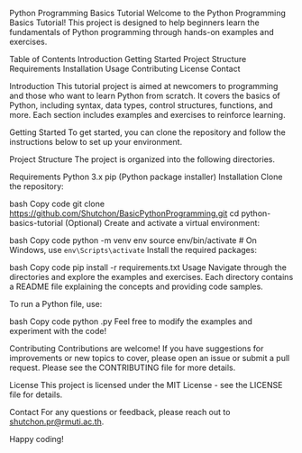 Python Programming Basics Tutorial
Welcome to the Python Programming Basics Tutorial! This project is designed to help beginners learn the fundamentals of Python programming through hands-on examples and exercises.

Table of Contents
Introduction
Getting Started
Project Structure
Requirements
Installation
Usage
Contributing
License
Contact


Introduction
This tutorial project is aimed at newcomers to programming and those who want to learn Python from scratch. It covers the basics of Python, including syntax, data types, control structures, functions, and more. Each section includes examples and exercises to reinforce learning.

Getting Started
To get started, you can clone the repository and follow the instructions below to set up your environment.

Project Structure
The project is organized into the following directories.


Requirements
Python 3.x
pip (Python package installer)
Installation
Clone the repository:

bash
Copy code
git clone https://github.com/Shutchon/BasicPythonProgramming.git
cd python-basics-tutorial
(Optional) Create and activate a virtual environment:

bash
Copy code
python -m venv env
source env/bin/activate  # On Windows, use `env\Scripts\activate`
Install the required packages:

bash
Copy code
pip install -r requirements.txt
Usage
Navigate through the directories and explore the examples and exercises. Each directory contains a README file explaining the concepts and providing code samples.

To run a Python file, use:

bash
Copy code
python <filename>.py
Feel free to modify the examples and experiment with the code!

Contributing
Contributions are welcome! If you have suggestions for improvements or new topics to cover, please open an issue or submit a pull request. Please see the CONTRIBUTING file for more details.

License
This project is licensed under the MIT License - see the LICENSE file for details.

Contact
For any questions or feedback, please reach out to shutchon.pr@rmuti.ac.th.

Happy coding!
